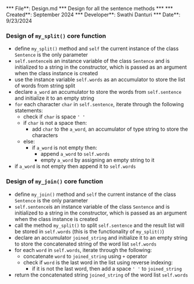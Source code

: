 *** File**: Design.md
*** Design for all the sentence methods ***
*** Created**: September 2024
*** Developer**: Swathi Danturi
*** Date**: 9/23/2024

### Design of `my_split()` core function
- define `my_split()` method and `self` the current instance of the class `Sentence` is the only parameter
- `self.sentence`is an instance variable of the class `Sentence` and is initialized to a string in the constructor, which is passed as an argument when the class instance is created
- use the instance variable `self.words` as an accumulator to store the list of words from string split
- declare `a_word` an accumulator to store the words from `self.sentence` and initialize it to an empty string
- `for` each character `char` in `self.sentence`, iterate through the following statements:
    - check if `char` is space `' '`
    - if `char` is not a space then:
        - add `char` to the `a_word`, an accumulator of type string to store the characters
    - else:
        - if `a_word` is not empty then:
            - append `a_word` to `self.words`
            - empty `a_word` by assigning an empty string to it
- if `a_word` is not empty then append it to `self.words`

### Design of `my_join()` core function
- define `my_join()` method and `self` the current instance of the class `Sentence` is the only parameter
- `self.sentence`is an instance variable of the class `Sentence` and is initialized to a string in the constructor, which is passed as an argument when the class instance is created
- call the method `my_split()` to split `self.sentence` and the result list will be stored in `self.words` (this is the functionality of `my_split()`)
- declare an accumulator `joined_string` and initialize it to an empty string to store the concatenated string of the word list `self.words`
- for each `word` in `self.words`, iterate through the following:
    - concatenate `word` to `joined_string` using `+` operator
    - check if `word` is the last word in the list using reverse indexing:
        - if it is not the last word, then add a space `' '` to `joined_string`
- return the concatenated string `joined_string` of the word list `self.words`